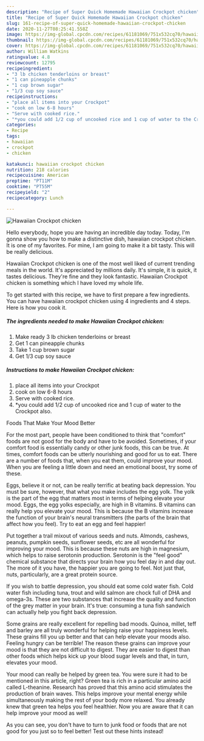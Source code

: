 ```yaml
---
description: "Recipe of Super Quick Homemade Hawaiian Crockpot chicken"
title: "Recipe of Super Quick Homemade Hawaiian Crockpot chicken"
slug: 161-recipe-of-super-quick-homemade-hawaiian-crockpot-chicken
date: 2020-11-27T08:25:41.558Z
image: https://img-global.cpcdn.com/recipes/61181069/751x532cq70/hawaiian-crockpot-chicken-recipe-main-photo.jpg
thumbnail: https://img-global.cpcdn.com/recipes/61181069/751x532cq70/hawaiian-crockpot-chicken-recipe-main-photo.jpg
cover: https://img-global.cpcdn.com/recipes/61181069/751x532cq70/hawaiian-crockpot-chicken-recipe-main-photo.jpg
author: William Watkins
ratingvalue: 4.8
reviewcount: 12795
recipeingredient:
- "3 lb chicken tenderloins or breast"
- "1 can pineapple chunks"
- "1 cup brown sugar"
- "1/3 cup soy sauce"
recipeinstructions:
- "place all items into your Crockpot"
- "cook on low 6-8 hours"
- "Serve with cooked rice."
- "*you could add 1/2 cup of uncooked rice and 1 cup of water to the Crockpot also."
categories:
- Recipe
tags:
- hawaiian
- crockpot
- chicken

katakunci: hawaiian crockpot chicken 
nutrition: 218 calories
recipecuisine: American
preptime: "PT11M"
cooktime: "PT55M"
recipeyield: "2"
recipecategory: Lunch

---
```



![Hawaiian Crockpot chicken](https://img-global.cpcdn.com/recipes/61181069/751x532cq70/hawaiian-crockpot-chicken-recipe-main-photo.jpg)

Hello everybody, hope you are having an incredible day today. Today, I'm gonna show you how to make a distinctive dish, hawaiian crockpot chicken. It is one of my favorites. For mine, I am going to make it a bit tasty. This will be really delicious.

Hawaiian Crockpot chicken is one of the most well liked of current trending meals in the world. It's appreciated by millions daily. It's simple, it is quick, it tastes delicious. They're fine and they look fantastic. Hawaiian Crockpot chicken is something which I have loved my whole life.




To get started with this recipe, we have to first prepare a few ingredients. You can have hawaiian crockpot chicken using 4 ingredients and 4 steps. Here is how you cook it.

<!--inarticleads1-->

##### The ingredients needed to make Hawaiian Crockpot chicken:

1. Make ready 3 lb chicken tenderloins or breast
1. Get 1 can pineapple chunks
1. Take 1 cup brown sugar
1. Get 1/3 cup soy sauce




<!--inarticleads2-->

##### Instructions to make Hawaiian Crockpot chicken:

1. place all items into your Crockpot
1. cook on low 6-8 hours
1. Serve with cooked rice.
1. *you could add 1/2 cup of uncooked rice and 1 cup of water to the Crockpot also.




Foods That Make Your Mood Better


For the most part, people have been conditioned to think that "comfort" foods are not good for the body and have to be avoided. Sometimes, if your comfort food is essentially candy or other junk foods, this can be true. At times, comfort foods can be utterly nourishing and good for us to eat. There are a number of foods that, when you eat them, could improve your mood. When you are feeling a little down and need an emotional boost, try some of these.

Eggs, believe it or not, can be really terrific at beating back depression. You must be sure, however, that what you make includes the egg yolk. The yolk is the part of the egg that matters most in terms of helping elevate your mood. Eggs, the egg yolks especially, are high in B vitamins. B vitamins can really help you elevate your mood. This is because the B vitamins increase the function of your brain's neural transmitters (the parts of the brain that affect how you feel). Try to eat an egg and feel happier!

Put together a trail mixout of various seeds and nuts. Almonds, cashews, peanuts, pumpkin seeds, sunflower seeds, etc are all wonderful for improving your mood. This is because these nuts are high in magnesium, which helps to raise serotonin production. Serotonin is the "feel good" chemical substance that directs your brain how you feel day in and day out. The more of it you have, the happier you are going to feel. Not just that, nuts, particularly, are a great protein source.

If you wish to battle depression, you should eat some cold water fish. Cold water fish including tuna, trout and wild salmon are chock full of DHA and omega-3s. These are two substances that increase the quality and function of the grey matter in your brain. It's true: consuming a tuna fish sandwich can actually help you fight back depression. 

Some grains are really excellent for repelling bad moods. Quinoa, millet, teff and barley are all truly wonderful for helping raise your happiness levels. These grains fill you up better and that can help elevate your moods also. Feeling hungry can be terrible! The reason these grains can improve your mood is that they are not difficult to digest. They are easier to digest than other foods which helps kick up your blood sugar levels and that, in turn, elevates your mood.

Your mood can really be helped by green tea. You were sure it had to be mentioned in this article, right? Green tea is rich in a particular amino acid called L-theanine. Research has proved that this amino acid stimulates the production of brain waves. This helps improve your mental energy while simultaneously making the rest of your body more relaxed. You already knew that green tea helps you feel healthier. Now you are aware that it can help improve your mood as well!

As you can see, you don't have to turn to junk food or foods that are not good for you just so to feel better! Test out  these hints  instead!

